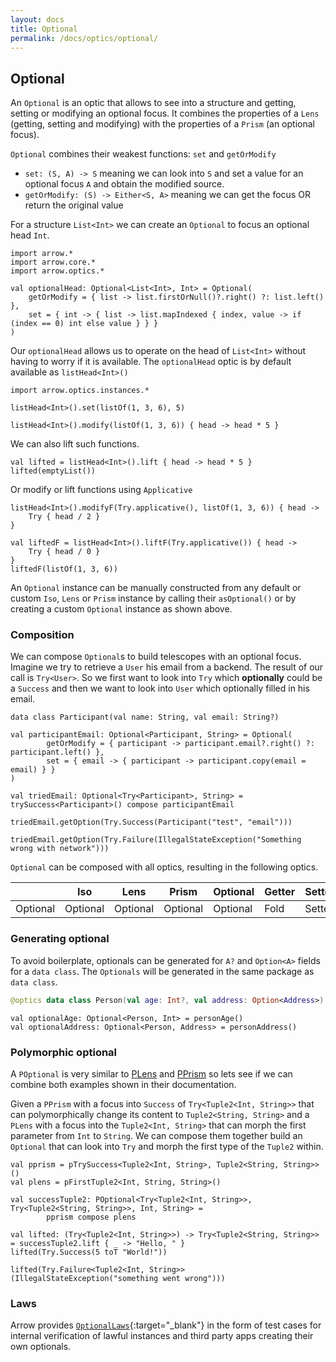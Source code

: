 ```yaml
---
layout: docs
title: Optional
permalink: /docs/optics/optional/
---
```


## Optional

An `Optional` is an optic that allows to see into a structure and getting, setting or modifying an optional focus.
It combines the properties of a `Lens` (getting, setting and modifying) with the properties of a `Prism` (an optional focus).

`Optional` combines their weakest functions: `set` and `getOrModify`

* `set: (S, A) -> S` meaning we can look into `S` and set a value for an optional focus `A` and obtain the modified source.
* `getOrModify: (S) -> Either<S, A>` meaning we can get the focus OR return the original value

For a structure `List<Int>` we can create an `Optional` to focus an optional head `Int`.

```kotlin:ank
import arrow.*
import arrow.core.*
import arrow.optics.*

val optionalHead: Optional<List<Int>, Int> = Optional(
    getOrModify = { list -> list.firstOrNull()?.right() ?: list.left() },
    set = { int -> { list -> list.mapIndexed { index, value -> if (index == 0) int else value } } }
)
```

Our `optionalHead` allows us to operate on the head of `List<Int>` without having to worry if it is available. The `optionalHead` optic is by default available as `listHead<Int>()`

```kotlin:ank
import arrow.optics.instances.*

listHead<Int>().set(listOf(1, 3, 6), 5)
```
```kotlin:ank
listHead<Int>().modify(listOf(1, 3, 6)) { head -> head * 5 }
```

We can also lift such functions.

```kotlin:ank
val lifted = listHead<Int>().lift { head -> head * 5 }
lifted(emptyList())
```

Or modify or lift functions using `Applicative`

```kotlin:ank
listHead<Int>().modifyF(Try.applicative(), listOf(1, 3, 6)) { head ->
    Try { head / 2 }
}
```
```kotlin:ank
val liftedF = listHead<Int>().liftF(Try.applicative()) { head ->
    Try { head / 0 }
}
liftedF(listOf(1, 3, 6))
```

An `Optional` instance can be manually constructed from any default or custom `Iso`, `Lens` or `Prism` instance by calling their `asOptional()` or by creating a custom `Optional` instance as shown above.

### Composition

We can compose `Optional`s to build telescopes with an optional focus. Imagine we try to retrieve a `User` his email from a backend. The result of our call is `Try<User>`. So we first want to look into `Try` which **optionally** could be a `Success` and then we want to look into `User` which optionally filled in his email.

```kotlin:ank
data class Participant(val name: String, val email: String?)

val participantEmail: Optional<Participant, String> = Optional(
        getOrModify = { participant -> participant.email?.right() ?: participant.left() },
        set = { email -> { participant -> participant.copy(email = email) } }
)

val triedEmail: Optional<Try<Participant>, String> = trySuccess<Participant>() compose participantEmail

triedEmail.getOption(Try.Success(Participant("test", "email")))
```
```kotlin:ank
triedEmail.getOption(Try.Failure(IllegalStateException("Something wrong with network")))
```

`Optional` can be composed with all optics, resulting in the following optics.

|   | Iso | Lens | Prism | Optional | Getter | Setter | Fold | Traversal |
| --- | --- | --- | --- | --- | --- | --- | --- | --- |
| Optional | Optional | Optional | Optional | Optional | Fold | Setter | Fold | Traversal |

### Generating optional

To avoid boilerplate, optionals can be generated for `A?` and `Option<A>` fields for a `data class`. The `Optionals` will be generated in the same package as `data class`.

```kotlin
@optics data class Person(val age: Int?, val address: Option<Address>)
```
```kotlin:ank:silent
val optionalAge: Optional<Person, Int> = personAge()
val optionalAddress: Optional<Person, Address> = personAddress()
```

### Polymorphic optional

A `POptional` is very similar to [PLens](/docs/optics/lens#Plens) and [PPrism](/docs/optics/prism#PPrism) so lets see if we can combine both examples shown in their documentation.

Given a `PPrism` with a focus into `Success` of `Try<Tuple2<Int, String>>` that can polymorphically change its content to `Tuple2<String, String>` and a `PLens` with a focus into the `Tuple2<Int, String>` that can morph the first parameter from `Int` to `String`. We can compose them together build an `Optional` that can look into `Try` and morph the first type of the `Tuple2` within.

```kotlin:ank
val pprism = pTrySuccess<Tuple2<Int, String>, Tuple2<String, String>>()
val plens = pFirstTuple2<Int, String, String>()

val successTuple2: POptional<Try<Tuple2<Int, String>>, Try<Tuple2<String, String>>, Int, String> =
        pprism compose plens

val lifted: (Try<Tuple2<Int, String>>) -> Try<Tuple2<String, String>> = successTuple2.lift { _ -> "Hello, " }
lifted(Try.Success(5 toT "World!"))
```
```kotlin:ank
lifted(Try.Failure<Tuple2<Int, String>>(IllegalStateException("something went wrong")))
```

### Laws

Arrow provides [`OptionalLaws`][optional_laws_source]{:target="_blank"} in the form of test cases for internal verification of lawful instances and third party apps creating their own optionals.

[optional_laws_source]: https://github.com/arrow-kt/arrow/blob/master/arrow-test/src/main/kotlin/arrow/laws/OptionalLaws.kt